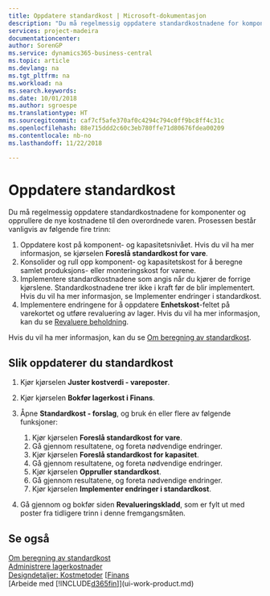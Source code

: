 ```yaml
---
title: Oppdatere standardkost | Microsoft-dokumentasjon
description: "Du må regelmessig oppdatere standardkostnadene for komponenter og opprullere de nye kostnadene til den overordnede varen."
services: project-madeira
documentationcenter: 
author: SorenGP
ms.service: dynamics365-business-central
ms.topic: article
ms.devlang: na
ms.tgt_pltfrm: na
ms.workload: na
ms.search.keywords: 
ms.date: 10/01/2018
ms.author: sgroespe
ms.translationtype: HT
ms.sourcegitcommit: caf7cf5afe370af0c4294c794c0ff9bc8ff4c31c
ms.openlocfilehash: 88e715ddd2c60c3eb780ffe71d80676fdea00209
ms.contentlocale: nb-no
ms.lasthandoff: 11/22/2018

---
```

# <a name="update-standard-costs"></a>Oppdatere standardkost
Du må regelmessig oppdatere standardkostnadene for komponenter og opprullere de nye kostnadene til den overordnede varen. Prosessen består vanligvis av følgende fire trinn:  

1.  Oppdatere kost på komponent- og kapasitetsnivået. Hvis du vil ha mer informasjon, se kjørselen **Foreslå standardkost for vare**.  
2.  Konsolider og rull opp komponent- og kapasitetskost for å beregne samlet produksjons- eller monteringskost for varene.  
3.  Implementere standardkostnadene som angis når du kjører de forrige kjørslene. Standardkostnadene trer ikke i kraft før de blir implementert. Hvis du vil ha mer informasjon, se Implementer endringer i standardkost.  
4.  Implementere endringene for å oppdatere **Enhetskost**-feltet på varekortet og utføre revaluering av lager. Hvis du vil ha mer informasjon, kan du se [Revaluere beholdning](inventory-how-revalue-inventory.md).  

Hvis du vil ha mer informasjon, kan du se [Om beregning av standardkost](finance-about-calculating-standard-cost.md).  
## <a name="to-update-standard-costs"></a>Slik oppdaterer du standardkost  
1.  Kjør kjørselen **Juster kostverdi - vareposter**.  
2.  Kjør kjørselen **Bokfør lagerkost i Finans**.  
3.  Åpne **Standardkost - forslag**, og bruk én eller flere av følgende funksjoner:  

    1.  Kjør kjørselen **Foreslå standardkost for vare**.  
    2.  Gå gjennom resultatene, og foreta nødvendige endringer.  
    3.  Kjør kjørselen **Foreslå standardkost for kapasitet**.  
    4.  Gå gjennom resultatene, og foreta nødvendige endringer.
    5. Kjør kjørselen **Oppruller standardkost**.
    6.  Gå gjennom resultatene, og foreta nødvendige endringer.
    7.  Kjør kjørselen **Implementer endringer i standardkost**.  
4.  Gå gjennom og bokfør siden **Revalueringskladd**, som er fylt ut med poster fra tidligere trinn i denne fremgangsmåten.  

## <a name="see-also"></a>Se også  
 [Om beregning av standardkost](finance-about-calculating-standard-cost.md)   
 [Administrere lagerkostnader](finance-manage-inventory-costs.md)   
 [Designdetaljer: Kostmetoder](design-details-costing-methods.md) [[Finans](finance.md)  
 [Arbeide med [!INCLUDE[d365fin](includes/d365fin_md.md)]](ui-work-product.md)  

